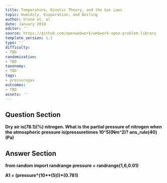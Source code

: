 ```yaml
---
title: Temperature, Kinetic Theory, and the Gas Laws
topic: Humidity, Evaporation, and Boiling
author: Urone et. al
date: January 2018
editor: ''
source: https://github.com/openwebwork/webwork-open-problem-library
template_version: 1.1
type: ''
difficulty:
- TBD
randomization:
- TBD
taxonomy:
- TBD
tags:
- pressuregas
outcomes:
- TBD
assets: ''
---
```


## Question Section 

<b>
Dry air is(78.1)(%) nitrogen. What is the partial pressure of nitrogen when the atmospheric pressure is(pressuretimes 10^5)(Nm^2)?
ans_rule(40)(Pa)



## Answer Section

from random import randrange
pressure = randrange(1,6,0.01)

A1 = (pressure*(10**(5)))*(0.781)